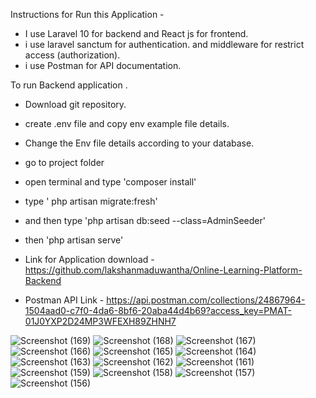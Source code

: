 Instructions for Run this Application - 



* I use Laravel 10 for backend and React js for frontend.
* i use laravel sanctum for authentication. and middleware for restrict access (authorization). 
* i use Postman for API documentation.


To run Backend application .

* Download git repository.
* create .env file and copy env example file details.
* Change the Env file details according to your database.
* go to project folder
* open terminal and type 'composer install'
* type ' php artisan migrate:fresh'
* and then type 'php artisan db:seed --class=AdminSeeder'
* then 'php artisan serve'

* Link for Application download - https://github.com/lakshanmaduwantha/Online-Learning-Platform-Backend
* Postman API Link - https://api.postman.com/collections/24867964-1504aad0-c7f0-4da6-8bf6-20aba44d4b69?access_key=PMAT-01J0YXP2D24MP3WFEXH89ZHNH7

![Screenshot (169)](https://github.com/lakshanmaduwantha/Online-Learning-Platform-Backend/assets/78168064/9fafa080-c92e-4130-9c5a-68a4ebad8875)
![Screenshot (168)](https://github.com/lakshanmaduwantha/Online-Learning-Platform-Backend/assets/78168064/01a57531-802f-44fa-9b5a-554353854230)
![Screenshot (167)](https://github.com/lakshanmaduwantha/Online-Learning-Platform-Backend/assets/78168064/eeb7f89c-d020-4efe-9a96-5fc79eabb9a9)
![Screenshot (166)](https://github.com/lakshanmaduwantha/Online-Learning-Platform-Backend/assets/78168064/b1a14036-aa3a-4de0-aa73-8221de38e767)
![Screenshot (165)](https://github.com/lakshanmaduwantha/Online-Learning-Platform-Backend/assets/78168064/a780299a-700e-496b-b6e9-50ad17da943a)
![Screenshot (164)](https://github.com/lakshanmaduwantha/Online-Learning-Platform-Backend/assets/78168064/3d986128-9c39-4118-ae8b-83a11dd4a700)
![Screenshot (163)](https://github.com/lakshanmaduwantha/Online-Learning-Platform-Backend/assets/78168064/0737ca20-bd73-4095-b926-7e37917b472e)
![Screenshot (162)](https://github.com/lakshanmaduwantha/Online-Learning-Platform-Backend/assets/78168064/77423d93-89b9-4937-bd88-b3145a5c6954)
![Screenshot (161)](https://github.com/lakshanmaduwantha/Online-Learning-Platform-Backend/assets/78168064/305aff72-649d-463e-a306-17693e795ce8)
![Screenshot (159)](https://github.com/lakshanmaduwantha/Online-Learning-Platform-Backend/assets/78168064/790c16e9-471e-437a-b435-6bfdff36ba87)
![Screenshot (158)](https://github.com/lakshanmaduwantha/Online-Learning-Platform-Backend/assets/78168064/0a0b696e-b2d0-4bb8-b24a-513146f32de1)
![Screenshot (157)](https://github.com/lakshanmaduwantha/Online-Learning-Platform-Backend/assets/78168064/5ed55e6a-03e0-4ffc-a584-1111741b1fe6)
![Screenshot (156)](https://github.com/lakshanmaduwantha/Online-Learning-Platform-Backend/assets/78168064/c91aa321-d0cd-417e-81b3-1df2bc4b6a0f)
